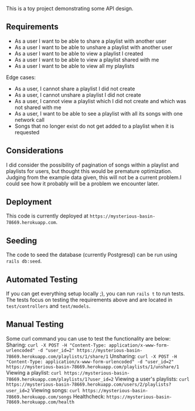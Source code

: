 This is a toy project demonstrating some API design.

## Requirements
- As a user I want to be able to share a playlist with another user
- As a user I want to be able to unshare a playlist with another user
- As a user I want to be able to view a playlist I created
- As a user I want to be able to view a playlist shared with me
- As a user I want to be able to view all my playlists

Edge cases:
- As a user, I cannot share a playlist I did not create
- As a user, I cannot unshare a playlist I did not create
- As a user, I cannot view a playlist which I did not create and which was not shared with me
- As a user, I want to be able to see a playlist with all its songs with one network call
- Songs that no longer exist do not get added to a playlist when it is requested

## Considerations
I did consider the possibility of pagination of songs within a playlist and playlists for users, but thought this would be premature optimization. Judging from the example data given, this will not be a current problem.I could see how it probably will be a problem we encounter later.

## Deployment
This code is currently deployed at `https://mysterious-basin-78669.herokuapp.com`.

## Seeding
The code to seed the database (currently Postgresql) can be run using `rails db:seed`.

## Automated Testing
If you can get everything setup locally ;), you can run `rails t` to run tests. The tests focus on testing the requirements above and are located in `test/controllers` and `test/models`.

## Manual Testing
Some curl command you can use to test the functionality are below:
Sharing: `curl -X POST -H "Content-Type: application/x-www-form-urlencoded" -d "user_id=2" https://mysterious-basin-78669.herokuapp.com/playlists/1/share/1`
Unsharing: `curl -X POST -H "Content-Type: application/x-www-form-urlencoded" -d "user_id=2" https://mysterious-basin-78669.herokuapp.com/playlists/1/unshare/1`
Viewing a playlist: `curl https://mysterious-basin-78669.herokuapp.com/playlists/1?user_id=2`
Viewing a user's playlists: `curl https://mysterious-basin-78669.herokuapp.com/users/2/playlists?user_id=2`
Viewing songs: `curl https://mysterious-basin-78669.herokuapp.com/songs`
Healthcheck: `https://mysterious-basin-78669.herokuapp.com/health`